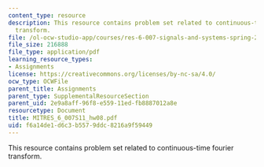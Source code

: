 ```yaml
---
content_type: resource
description: This resource contains problem set related to continuous-time fourier
  transform.
file: /ol-ocw-studio-app/courses/res-6-007-signals-and-systems-spring-2011/f6a14de1d6c3b5579ddc8216a9f59449_MITRES_6_007S11_hw08.pdf
file_size: 216888
file_type: application/pdf
learning_resource_types:
- Assignments
license: https://creativecommons.org/licenses/by-nc-sa/4.0/
ocw_type: OCWFile
parent_title: Assignments
parent_type: SupplementalResourceSection
parent_uid: 2e9a8aff-96f8-e559-11ed-fb8887012a8e
resourcetype: Document
title: MITRES_6_007S11_hw08.pdf
uid: f6a14de1-d6c3-b557-9ddc-8216a9f59449
---
```

This resource contains problem set related to continuous-time fourier transform.